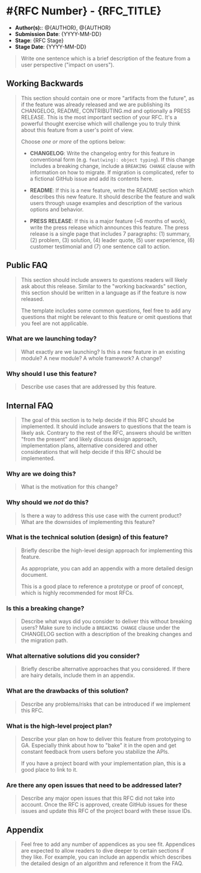 # #{RFC Number} - {RFC_TITLE}

* **Author(s):**: @{AUTHOR}, @{AUTHOR}
* **Submission Date**: {YYYY-MM-DD}
* **Stage**: {RFC Stage}
* **Stage Date**: {YYYY-MM-DD}

<!--- 
Directions for above: 

Author(s): Git tag for PR authors and contributors
Submission Date: Fill in with date of initial submission, YYYY-MM-DD
Stage: Fill in with current stage in the RFC lifecycle
Stage Date: Fill in with date of last stage change
-->

> Write one sentence which is a brief description of the feature from a user perspective ("impact on users").

## Working Backwards
<!---
When writing am RFC, take into consideration that your readers will not have as much context as you do initially. Use this section to inform them about the solution *and* the problem(s) it solves. 
-->

> This section should contain one or more "artifacts from the future", as if the feature was already released and we are publishing its CHANGELOG, README, CONTRIBUTING.md and optionally a PRESS RELEASE. This is the most important section of your RFC. It's a powerful thought exercise which will challenge you to truly think about this feature from a user's point of view.
>
> Choose *one or more* of the options below:
>
> * **CHANGELOG**: Write the changelog entry for this feature in conventional form (e.g. `feat(wing): object typing`). If this change includes a breaking change, include a `BREAKING CHANGE` clause with information on how to migrate. If migration is complicated, refer to a fictional GitHub issue and add its contents here.
>
> * **README**: If this is a new feature, write the README section which describes this new feature. It should describe the feature and walk users through usage examples and description of the various options and behavior.
>
> * **PRESS RELEASE**: If this is a major feature (~6 months of work), write the press release which announces this feature. The press release is a single page that includes 7 paragraphs: (1) summary, (2) problem, (3) solution, (4) leader quote, (5) user experience, (6) customer testimonial and (7) one sentence call to action.


## Public FAQ

> This section should include answers to questions readers will likely ask about this release. Similar to the "working backwards" section, this section should be written in a language as if the feature is now released.
>
> The template includes some common questions, feel free to add any questions that might be relevant to this feature or omit questions that you feel are not applicable.

### What are we launching today?

> What exactly are we launching? Is this a new feature in an existing module? A new module? A whole framework? A change?

### Why should I use this feature?

> Describe use cases that are addressed by this feature.

## Internal FAQ

> The goal of this section is to help decide if this RFC should be implemented. It should include answers to questions that the team is likely ask. Contrary to the rest of the RFC, answers should be written "from the present" and likely discuss design approach, implementation plans, alternative considered and other considerations that will help decide if this RFC should be implemented.

### Why are we doing this?

> What is the motivation for this change?

### Why should we _not_ do this?

> Is there a way to address this use case with the current product? What are the downsides of implementing this feature?

### What is the technical solution (design) of this feature?

> Briefly describe the high-level design approach for implementing this feature.
>
> As appropriate, you can add an appendix with a more detailed design document.
>
> This is a good place to reference a prototype or proof of concept, which is highly recommended for most RFCs.

### Is this a breaking change?

> Describe what ways did you consider to deliver this without breaking users? Make sure to include a `BREAKING CHANGE` clause under the CHANGELOG section with a description of the breaking changes and the migration path.

### What alternative solutions did you consider?

> Briefly describe alternative approaches that you considered. If there are hairy details, include them in an appendix.

### What are the drawbacks of this solution?

> Describe any problems/risks that can be introduced if we implement this RFC.

### What is the high-level project plan?

> Describe your plan on how to deliver this feature from prototyping to GA. Especially think about how to "bake" it in the open and get constant feedback from users before you stabilize the APIs.
>
> If you have a project board with your implementation plan, this is a good place to link to it.

### Are there any open issues that need to be addressed later?

> Describe any major open issues that this RFC did not take into account. Once the RFC is approved, create GitHub issues for these issues and update this RFC of the project board with these issue IDs.

## Appendix

> Feel free to add any number of appendices as you see fit. Appendices are expected to allow readers to dive deeper to certain sections if they like. For example, you can include an appendix which describes the detailed design of an algorithm and reference it from the FAQ.
